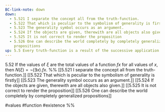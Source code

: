 ```yaml
---
BC-link-note: down
down:
  - 5.521 I separate the concept all from the truth-function.
  - 5.522 That which is peculiar to the symbolism of generality is firstly
  - 5.523 The generality symbol occurs as an argument.
  - 5.524 If the objects are given, therewith are all objects also given.
  - 5.525 It is not correct to render the proposition
  - 5.526 One can describe the world completely by completely generalized
    propositions
up: 5.5 Every truth-function is a result of the successive application of the operation
---
```

5.52 If the values of $\xi$ are the total values of a function $fx$ for all values of $x$, then $N(\xi) = ¬(\exists x).fx$.
%%
[[5.521 I separate the concept all from the truth-function.]]
[[5.522 That which is peculiar to the symbolism of generality is firstly]]
[[5.523 The generality symbol occurs as an argument.]]
[[5.524 If the objects are given, therewith are all objects also given.]]
[[5.525 It is not correct to render the proposition]]
[[5.526 One can describe the world completely by completely generalized propositions]]

#values #function #existence %%